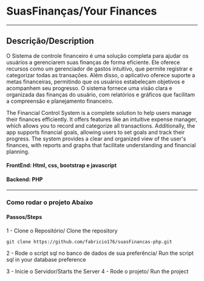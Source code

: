 # SuasFinanças/Your Finances
<hr>

## Descrição/Description

<p>O Sistema de controle financeiro é uma solução completa para ajudar os usuários a gerenciarem suas finanças de forma eficiente. Ele oferece recursos como um gerenciador de gastos intuitivo, que permite registrar e categorizar todas as transações. Além disso, o aplicativo oferece suporte a metas financeiras, permitindo que os usuários estabeleçam objetivos e acompanhem seu progresso. O sistema fornece uma visão clara e organizada das finanças do usuário, com relatórios e gráficos que facilitam a compreensão e planejamento financeiro.</p>
<p>The Financial Control System is a complete solution to help users manage their finances efficiently. It offers features like an intuitive expense manager, which allows you to record and categorize all transactions. Additionally, the app supports financial goals, allowing users to set goals and track their progress. The system provides a clear and organized view of the user's finances, with reports and graphs that facilitate understanding and financial planning.</p>

#### FrontEnd: Html, css, bootstrap e javascript
#### Backend: PHP
<hr>

### Como rodar o projeto Abaixo 

#### Passos/Steps

1 - Clone o Repositório/ Clone the repository

    git clone https://github.com/fabricio176/suasFinancas-php.git

2 - Rode o script sql no banco de dados de sua preferência/ Run the script sql in your database preference<br>

3 - Inicie o Servidor/Starts the Server
4 - Rode o projeto/ Run the project